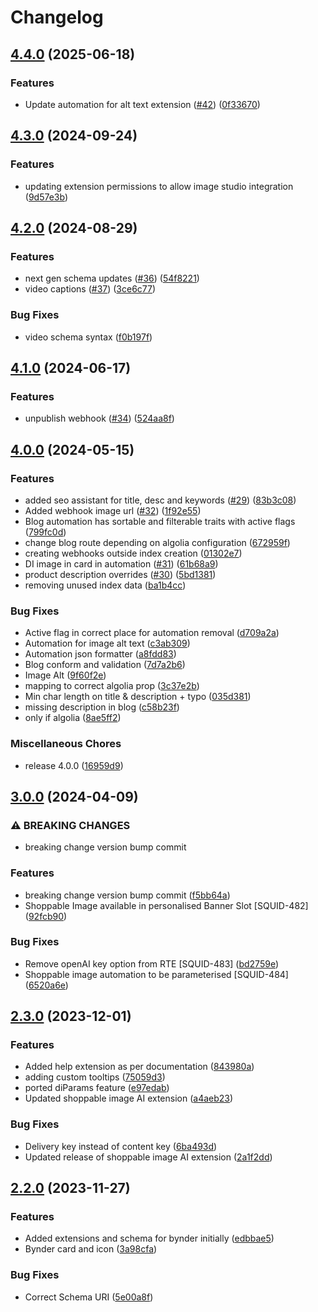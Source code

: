 # Changelog

## [4.4.0](https://github.com/amplience/dc-demostore-automation/compare/v4.3.0...v4.4.0) (2025-06-18)


### Features

* Update automation for alt text extension ([#42](https://github.com/amplience/dc-demostore-automation/issues/42)) ([0f33670](https://github.com/amplience/dc-demostore-automation/commit/0f336707d9d4d46b9c67b636484967a3fd94970f))

## [4.3.0](https://github.com/amplience/dc-demostore-automation/compare/v4.2.0...v4.3.0) (2024-09-24)


### Features

* updating extension permissions to allow image studio integration ([9d57e3b](https://github.com/amplience/dc-demostore-automation/commit/9d57e3bc791720de0e6fa743d473ef39535f558c))

## [4.2.0](https://github.com/amplience/dc-demostore-automation/compare/v4.1.0...v4.2.0) (2024-08-29)


### Features

* next gen schema updates ([#36](https://github.com/amplience/dc-demostore-automation/issues/36)) ([54f8221](https://github.com/amplience/dc-demostore-automation/commit/54f8221facd85f48b47a7f5ee897648a06a9ef30))
* video captions ([#37](https://github.com/amplience/dc-demostore-automation/issues/37)) ([3ce6c77](https://github.com/amplience/dc-demostore-automation/commit/3ce6c7772d3af146ab4b958daa2bf06af75c768c))


### Bug Fixes

* video schema syntax ([f0b197f](https://github.com/amplience/dc-demostore-automation/commit/f0b197f55f685b55ea767734fbaa036286702743))

## [4.1.0](https://github.com/amplience/dc-demostore-automation/compare/v4.0.0...v4.1.0) (2024-06-17)


### Features

* unpublish webhook ([#34](https://github.com/amplience/dc-demostore-automation/issues/34)) ([524aa8f](https://github.com/amplience/dc-demostore-automation/commit/524aa8f5c477b084540a218147cfcc8c6275396d))

## [4.0.0](https://github.com/amplience/dc-demostore-automation/compare/v3.0.0...v4.0.0) (2024-05-15)


### Features

* added seo assistant for title, desc and keywords ([#29](https://github.com/amplience/dc-demostore-automation/issues/29)) ([83b3c08](https://github.com/amplience/dc-demostore-automation/commit/83b3c0858f5d29b7bd63f077dfeeab7edde67ad8))
* Added webhook image url ([#32](https://github.com/amplience/dc-demostore-automation/issues/32)) ([1f92e55](https://github.com/amplience/dc-demostore-automation/commit/1f92e553c209f0bb7f5f0deee13a380a93c3948f))
* Blog automation has sortable and filterable traits with active flags ([799fc0d](https://github.com/amplience/dc-demostore-automation/commit/799fc0d04178780f578ef07f18b660a91e548d7d))
* change blog route depending on algolia configuration ([672959f](https://github.com/amplience/dc-demostore-automation/commit/672959f38d0d0a241ce2762e333b8e72096071d0))
* creating webhooks outside index creation ([01302e7](https://github.com/amplience/dc-demostore-automation/commit/01302e769186fcc3e74076958deaa8e30e97acef))
* DI image in card in automation ([#31](https://github.com/amplience/dc-demostore-automation/issues/31)) ([61b68a9](https://github.com/amplience/dc-demostore-automation/commit/61b68a9ae432859f7082b68aadc4318d1dee2f8f))
* product description overrides ([#30](https://github.com/amplience/dc-demostore-automation/issues/30)) ([5bd1381](https://github.com/amplience/dc-demostore-automation/commit/5bd1381a78c3913d1559193688722687ccbe60fb))
* removing unused index data ([ba1b4cc](https://github.com/amplience/dc-demostore-automation/commit/ba1b4cc7dd2c311ecb9302372841287fbb335996))


### Bug Fixes

* Active flag in correct place for automation removal ([d709a2a](https://github.com/amplience/dc-demostore-automation/commit/d709a2a920eaf1db9f78fea50d544ac50493091f))
* Automation for image alt text ([c3ab309](https://github.com/amplience/dc-demostore-automation/commit/c3ab30923756505937e062fc9fc3e7b85619d4e8))
* Automation json formatter ([a8fdd83](https://github.com/amplience/dc-demostore-automation/commit/a8fdd83726b8cb7d01e6ccc944c01f1af5e49952))
* Blog conform and validation ([7d7a2b6](https://github.com/amplience/dc-demostore-automation/commit/7d7a2b6683a83641b20e1de0e183ff70402c53cc))
* Image Alt ([9f60f2e](https://github.com/amplience/dc-demostore-automation/commit/9f60f2e703c3c5cecf844a19ede0d3fdb9397fef))
* mapping to correct algolia prop ([3c37e2b](https://github.com/amplience/dc-demostore-automation/commit/3c37e2b0a0b796a8a4de4b058898e2b05bd63d34))
* Min char length on title & description + typo ([035d381](https://github.com/amplience/dc-demostore-automation/commit/035d381d8f0d297b383494320c3f9c98cc30e338))
* missing description in blog ([c58b23f](https://github.com/amplience/dc-demostore-automation/commit/c58b23f4460fefdad5dadb2eb7e5f4c7d16bd8d8))
* only if algolia ([8ae5ff2](https://github.com/amplience/dc-demostore-automation/commit/8ae5ff2d29b44d69152db4e8a6a0514b69f8425e))


### Miscellaneous Chores

* release 4.0.0 ([16959d9](https://github.com/amplience/dc-demostore-automation/commit/16959d906ce82e8da74fb4dc868cba8bdbeabcae))

## [3.0.0](https://github.com/amplience/dc-demostore-automation/compare/v2.3.0...v3.0.0) (2024-04-09)


### ⚠ BREAKING CHANGES

* breaking change version bump commit

### Features

* breaking change version bump commit ([f5bb64a](https://github.com/amplience/dc-demostore-automation/commit/f5bb64ada1f6c9c9d79c2bfdee6173562f78d283))
* Shoppable Image available in personalised Banner Slot [SQUID-482] ([92fcb90](https://github.com/amplience/dc-demostore-automation/commit/92fcb90b3d540f76bc85a2af712c64e7e0df91af))


### Bug Fixes

* Remove openAI key option from RTE [SQUID-483] ([bd2759e](https://github.com/amplience/dc-demostore-automation/commit/bd2759ea4b4d6fcfab5e26eb94c07c10e15bf537))
* Shoppable image automation to be parameterised [SQUID-484] ([6520a6e](https://github.com/amplience/dc-demostore-automation/commit/6520a6e13dfe603ac564c796600d23f2cdf5c050))

## [2.3.0](https://github.com/amplience/dc-demostore-automation/compare/v2.2.0...v2.3.0) (2023-12-01)


### Features

* Added help extension as per documentation ([843980a](https://github.com/amplience/dc-demostore-automation/commit/843980a84bf1a0e3bcb15a1becc769f2636e2af1))
* adding custom tooltips ([75059d3](https://github.com/amplience/dc-demostore-automation/commit/75059d368c613a6c7fae6e1e68899e7e512f8539))
* ported diParams feature ([e97edab](https://github.com/amplience/dc-demostore-automation/commit/e97edab2f2b1d4dd8e907faf1901ccbd949cd48d))
* Updated shoppable image AI extension ([a4aeb23](https://github.com/amplience/dc-demostore-automation/commit/a4aeb23edb73de686afb80a4d81d0b522869a195))


### Bug Fixes

* Delivery key instead of content key ([6ba493d](https://github.com/amplience/dc-demostore-automation/commit/6ba493d10163a751ba992552d1e7462a76dadac4))
* Updated release of shoppable image AI extension ([2a1f2dd](https://github.com/amplience/dc-demostore-automation/commit/2a1f2ddd2c6b9ceb820a11ea0e5f3a049de71086))

## [2.2.0](https://github.com/amplience/dc-demostore-automation/compare/v2.1.0...v2.2.0) (2023-11-27)


### Features

* Added extensions and schema for bynder initially ([edbbae5](https://github.com/amplience/dc-demostore-automation/commit/edbbae506e49caf7a8c27be963fc13ad1704daa9))
* Bynder card and icon ([3a98cfa](https://github.com/amplience/dc-demostore-automation/commit/3a98cfa0df1bfdee2372ab6aed2a0137161e99d5))


### Bug Fixes

* Correct Schema URI ([5e00a8f](https://github.com/amplience/dc-demostore-automation/commit/5e00a8f1be5abddd7e5c7d6b4c7908dd2b6c69d8))
